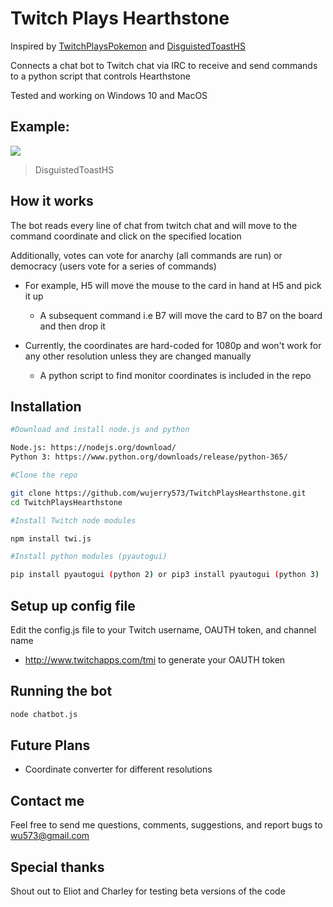 # Twitch Plays Hearthstone

Inspired by [TwitchPlaysPokemon](https://www.twitch.tv/twitchplayspokemon) and [DisguistedToastHS](http://twitch.tv/disguisedtoasths)

Connects a chat bot to Twitch chat via IRC to receive and send commands to a python script that controls Hearthstone

Tested and working on Windows 10 and MacOS

## Example:

![](https://media.giphy.com/media/5zblpopO3ekPg7BW6F/giphy.gif)

> DisguistedToastHS

## How it works

The bot reads every line of chat from twitch chat and will move to the command coordinate and click on the specified location

Additionally, votes can vote for anarchy (all commands are run) or democracy (users vote for a series of commands)

- For example, H5 will move the mouse to the card in hand at H5 and pick it up
  - A subsequent command i.e B7 will move the card to B7 on the board and then drop it

- Currently, the coordinates are hard-coded for 1080p and won't work for any other resolution unless they are changed manually
  - A python script to find monitor coordinates is included in the repo

## Installation

```sh
#Download and install node.js and python

Node.js: https://nodejs.org/download/
Python 3: https://www.python.org/downloads/release/python-365/

#Clone the repo

git clone https://github.com/wujerry573/TwitchPlaysHearthstone.git
cd TwitchPlaysHearthstone

#Install Twitch node modules

npm install twi.js

#Install python modules (pyautogui)

pip install pyautogui (python 2) or pip3 install pyautogui (python 3)
```

## Setup up config file

Edit the config.js file to your Twitch username, OAUTH token, and channel name

- http://www.twitchapps.com/tmi to generate your OAUTH token

## Running the bot

```sh
node chatbot.js
```

## Future Plans

- Coordinate converter for different resolutions

## Contact me

Feel free to send me questions, comments, suggestions, and report bugs to wu573@gmail.com

## Special thanks

Shout out to Eliot and Charley for testing beta versions of the code
